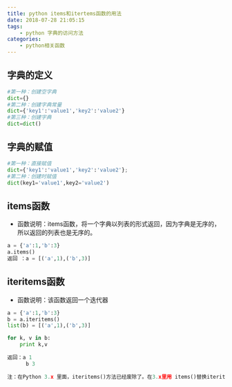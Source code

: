 ```yaml
---
title: python items和itertems函数的用法
date: 2018-07-28 21:05:15
tags: 
	- python 字典的访问方法
categories: 
	- python相关函数
---
```

## 字典的定义
``` python 
#第一种：创建空字典
dict={}
#第二种：创建字典常量
dict={'key1':'value1','key2':'value2'}
#第三种：创建字典
dict=dict()

```

## 字典的赋值
``` python
#第一种：直接赋值
dict={'key1':'value1','key2':'value2'};
#第二种：创建时赋值
dict(key1='value1',key2='value2')

```

## items函数
- 函数说明：items函数，将一个字典以列表的形式返回，因为字典是无序的，所以返回的列表也是无序的。
``` python
a = {'a':1,'b':3}
a.items()
返回 ：a = [('a',1),('b',3)]

```

## iteritems函数
- 函数说明：该函数返回一个迭代器
``` python 
a = {'a':1,'b':3}
b = a.iteritems()
list(b) = [('a',1),('b',3)]

for k, v in b:
    print k,v
    
返回：a 1 
      b 3
      
注：在Python 3.x 里面，iteritems()方法已经废除了。在3.x里用 items()替换iteritems() ，可以用于 for 来循环遍历。
```